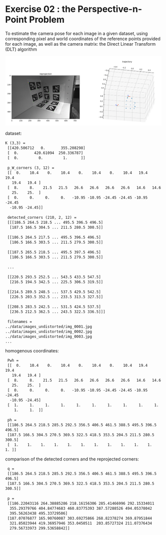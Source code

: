 # Exercise 02 : the Perspective-n-Point Problem

To estimate the camera pose for each image in a given dataset, using corresponding pixel and world coordinates of the reference points provided for each image, as well as the camera matrix: the Direct Linear Transform (DLT) algorithm

<img src="https://github.com/teruyuki-yamasaki/VAMR/blob/main/exercise02/results/pnp.png"/>


dataset:
```
K (3,3) = 
 [[420.506712   0.       355.208298]
 [  0.       420.61094  250.336787]
 [  0.         0.         1.      ]]

 p_W_corners (3, 12) =  
 [[  0.    10.4    0.    10.4    0.    10.4    0.    10.4   19.4   19.4
   19.4   19.4 ]
 [  8.     8.    21.5   21.5   26.6   26.6   26.6   26.6   14.6   14.6
   25.    25.  ]
 [  0.     0.     0.     0.   -10.95 -10.95 -24.45 -24.45 -10.95 -24.45
  -10.95 -24.45]]

 detected_corners (210, 2, 12) =  
 [[[186.5 264.5 218.5 ... 495.5 396.5 496.5]
  [187.5 166.5 304.5 ... 211.5 280.5 300.5]]

 [[186.5 264.5 217.5 ... 495.5 396.5 496.5]
  [186.5 166.5 303.5 ... 211.5 279.5 300.5]]

 [[187.5 265.5 218.5 ... 495.5 397.5 496.5]
  [186.5 166.5 303.5 ... 211.5 279.5 300.5]]

 ...

 [[220.5 293.5 252.5 ... 543.5 433.5 547.5]
  [216.5 194.5 342.5 ... 225.5 306.5 319.5]]

 [[214.5 289.5 248.5 ... 537.5 429.5 542.5]
  [226.5 203.5 352.5 ... 233.5 313.5 327.5]]

 [[208.5 283.5 242.5 ... 531.5 424.5 537.5]
  [236.5 212.5 362.5 ... 243.5 322.5 336.5]]]

 filenames = 
../data/images_undistorted/img_0001.jpg
../data/images_undistorted/img_0002.jpg
../data/images_undistorted/img_0003.jpg
...
```


homogenous coordinates:
```
 Pwh = 
 [[  0.    10.4    0.    10.4    0.    10.4    0.    10.4   19.4   19.4
   19.4   19.4 ]
 [  8.     8.    21.5   21.5   26.6   26.6   26.6   26.6   14.6   14.6
   25.    25.  ]
 [  0.     0.     0.     0.   -10.95 -10.95 -24.45 -24.45 -10.95 -24.45
  -10.95 -24.45]
 [  1.     1.     1.     1.     1.     1.     1.     1.     1.     1.
    1.     1.  ]]

 ph = 
 [[186.5 264.5 218.5 285.5 292.5 356.5 406.5 461.5 388.5 495.5 396.5 496.5]
 [187.5 166.5 304.5 270.5 369.5 322.5 418.5 353.5 204.5 211.5 280.5 300.5]
 [  1.    1.    1.    1.    1.    1.    1.    1.    1.    1.    1.    1. ]]
```


comparison of the detected corners and the reprojected corners:
```
 q = 
 [[186.5 264.5 218.5 285.5 292.5 356.5 406.5 461.5 388.5 495.5 396.5 496.5]
 [187.5 166.5 304.5 270.5 369.5 322.5 418.5 353.5 204.5 211.5 280.5 300.5]]

 p = 
 [[186.22043116 264.38885286 218.16156306 285.41466996 292.15334011
  355.29379766 404.84774683 460.83775393 387.57288526 494.05378042
  395.56263438 495.33729506]
 [187.07076877 165.90760087 303.69275866 268.82378274 369.87951844
  321.85023944 419.36957946 353.0450511  203.85727324 211.07376434
  279.56733973 299.53658842]]

```
